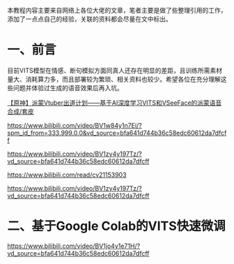 本教程内容主要来自网络上各位大佬的文章，笔者主要是做了些整理引用的工作，添加了一点点自己的经验，关联的资料都会尽量在文中标出。

# 一、前言

目前VITS模型在情感、断句模拟方面同真人还存在明显的差距，且训练所需素材量大、消耗算力多，而且部署较为繁琐、相关资料也较少。希望各位在充分理解这些问题并体验过生成的语音效果后再入坑。

[【原神】派蒙Vtuber出道计划——基于AI深度学习VITS和VSeeFace的派蒙语音合成/套皮](https://www.bilibili.com/video/BV16G4y1B7Ey/?vd_source=bfa641d744b36c58edc60612da7dfcff)

https://www.bilibili.com/video/BV1w84y1n7Ei/?spm_id_from=333.999.0.0&vd_source=bfa641d744b36c58edc60612da7dfcff

https://www.bilibili.com/video/BV1zy4y197Tz/?vd_source=bfa641d744b36c58edc60612da7dfcff

https://www.bilibili.com/read/cv21153903

https://www.bilibili.com/video/BV1zy4y197Tz/?vd_source=bfa641d744b36c58edc60612da7dfcff

# 二、基于Google Colab的VITS快速微调

https://www.bilibili.com/video/BV1jo4y1e71H/?vd_source=bfa641d744b36c58edc60612da7dfcff